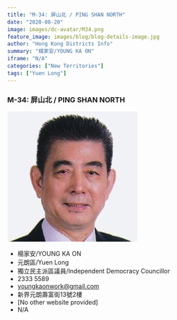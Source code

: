 ```yaml
---
title: "M-34: 屏山北 / PING SHAN NORTH"
date: "2020-08-20"
image: images/dc-avatar/M34.png
feature_image: images/blog/blog-details-image.jpg
author: "Hong Kong Districts Info"
summary: "楊家安/YOUNG KA ON"
iframe: "N/A"
categories: ["New Territories"]
tags: ["Yuen Long"]
---
```


### M-34: 屏山北 / PING SHAN NORTH  
![](/images/dc-avatar/M34.png)  

 - 楊家安/YOUNG KA ON  
 - 元朗區/Yuen Long  
 - 獨立民主派區議員/Independent Democracy Councillor  
 - 2333 5589  
 - youngkaonwork@gmail.com  
 - 新界元朗壽富街13號2樓  
 - [No other website provided]  
 - N/A
